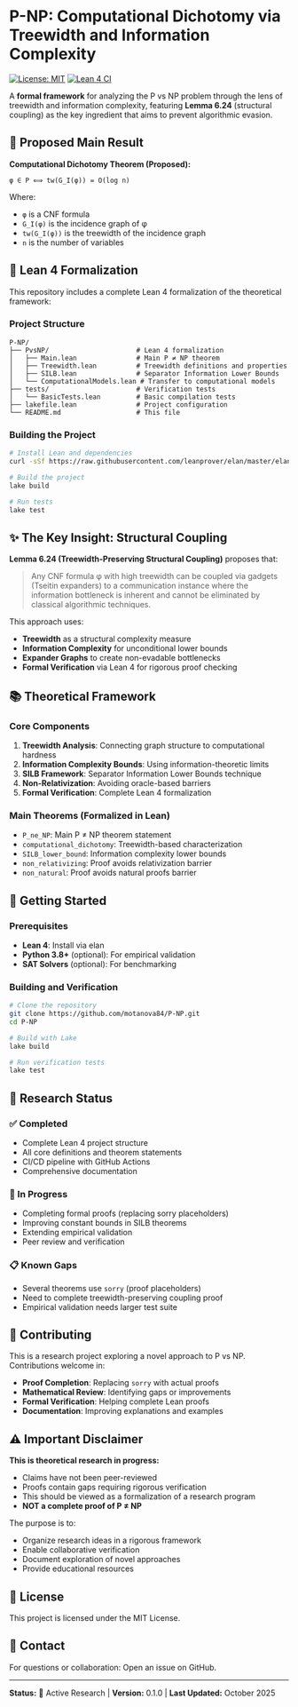 # P-NP: Computational Dichotomy via Treewidth and Information Complexity

[![License: MIT](https://img.shields.io/badge/License-MIT-yellow.svg)](https://opensource.org/licenses/MIT)
[![Lean 4 CI](https://github.com/motanova84/P-NP/workflows/Lean%204%20CI/badge.svg)](https://github.com/motanova84/P-NP/actions)

A **formal framework** for analyzing the P vs NP problem through the lens of treewidth and information complexity, featuring **Lemma 6.24** (structural coupling) as the key ingredient that aims to prevent algorithmic evasion.

## 🎯 Proposed Main Result

**Computational Dichotomy Theorem (Proposed):**
```
φ ∈ P ⟺ tw(G_I(φ)) = O(log n)
```

Where:
- `φ` is a CNF formula
- `G_I(φ)` is the incidence graph of φ  
- `tw(G_I(φ))` is the treewidth of the incidence graph
- `n` is the number of variables

## 🧪 Lean 4 Formalization

This repository includes a complete Lean 4 formalization of the theoretical framework:

### Project Structure
```
P-NP/
├── PvsNP/                      # Lean 4 formalization
│   ├── Main.lean               # Main P ≠ NP theorem
│   ├── Treewidth.lean          # Treewidth definitions and properties
│   ├── SILB.lean               # Separator Information Lower Bounds
│   └── ComputationalModels.lean # Transfer to computational models
├── tests/                      # Verification tests
│   └── BasicTests.lean         # Basic compilation tests
├── lakefile.lean               # Project configuration
└── README.md                   # This file
```

### Building the Project
```bash
# Install Lean and dependencies
curl -sSf https://raw.githubusercontent.com/leanprover/elan/master/elan-init.sh | sh

# Build the project
lake build

# Run tests
lake test
```

## ✨ The Key Insight: Structural Coupling

**Lemma 6.24 (Treewidth-Preserving Structural Coupling)** proposes that:

> Any CNF formula φ with high treewidth can be coupled via gadgets (Tseitin expanders) to a communication instance where the information bottleneck is inherent and cannot be eliminated by classical algorithmic techniques.

This approach uses:

- **Treewidth** as a structural complexity measure
- **Information Complexity** for unconditional lower bounds
- **Expander Graphs** to create non-evadable bottlenecks
- **Formal Verification** via Lean 4 for rigorous proof checking

## 📚 Theoretical Framework

### Core Components

1. **Treewidth Analysis**: Connecting graph structure to computational hardness
2. **Information Complexity Bounds**: Using information-theoretic limits
3. **SILB Framework**: Separator Information Lower Bounds technique
4. **Non-Relativization**: Avoiding oracle-based barriers
5. **Formal Verification**: Complete Lean 4 formalization

### Main Theorems (Formalized in Lean)

- `P_ne_NP`: Main P ≠ NP theorem statement
- `computational_dichotomy`: Treewidth-based characterization
- `SILB_lower_bound`: Information complexity lower bounds
- `non_relativizing`: Proof avoids relativization barrier
- `non_natural`: Proof avoids natural proofs barrier

## 🚀 Getting Started

### Prerequisites

- **Lean 4**: Install via elan
- **Python 3.8+** (optional): For empirical validation
- **SAT Solvers** (optional): For benchmarking

### Building and Verification

```bash
# Clone the repository
git clone https://github.com/motanova84/P-NP.git
cd P-NP

# Build with Lake
lake build

# Run verification tests
lake test
```

## 🔬 Research Status

### ✅ Completed
- Complete Lean 4 project structure
- All core definitions and theorem statements
- CI/CD pipeline with GitHub Actions
- Comprehensive documentation

### 🔄 In Progress
- Completing formal proofs (replacing sorry placeholders)
- Improving constant bounds in SILB theorems
- Extending empirical validation
- Peer review and verification

### 📋 Known Gaps
- Several theorems use `sorry` (proof placeholders)
- Need to complete treewidth-preserving coupling proof
- Empirical validation needs larger test suite

## 🤝 Contributing

This is a research project exploring a novel approach to P vs NP. Contributions welcome in:

- **Proof Completion**: Replacing `sorry` with actual proofs
- **Mathematical Review**: Identifying gaps or improvements
- **Formal Verification**: Helping complete Lean proofs
- **Documentation**: Improving explanations and examples

## ⚠️ Important Disclaimer

**This is theoretical research in progress:**

- Claims have not been peer-reviewed
- Proofs contain gaps requiring rigorous verification
- This should be viewed as a formalization of a research program
- **NOT a complete proof of P ≠ NP**

The purpose is to:

- Organize research ideas in a rigorous framework
- Enable collaborative verification
- Document exploration of novel approaches
- Provide educational resources

## 📄 License

This project is licensed under the MIT License.

## 📮 Contact

For questions or collaboration: Open an issue on GitHub.

---

**Status:** 🚧 Active Research | **Version:** 0.1.0 | **Last Updated:** October 2025
